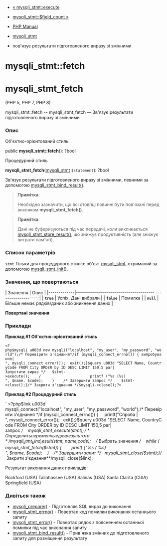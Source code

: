 - [« mysqli_stmt::execute](mysqli-stmt.execute.md)
- [mysqli_stmt::$field_count »](mysqli-stmt.field-count.md)

- [PHP Manual](index.md)
- [mysqli_stmt](class.mysqli-stmt.md)
- пов'язує результати підготовленого виразу зі змінними

# mysqli_stmt::fetch

# mysqli_stmt_fetch

(PHP 5, PHP 7, PHP 8)

mysqli_stmt::fetch -- mysqli_stmt_fetch — Зв'язує результати
підготовленого виразу зі змінними

### Опис

Об'єктно-орієнтований стиль

public **mysqli_stmt::fetch**(): ?bool

Процедурний стиль

**mysqli_stmt_fetch**([mysqli_stmt](class.mysqli-stmt.md)
`$statement`): ?bool

Зв'язує результати підготовленого виразу зі змінними,
певними за допомогою
[mysqli_stmt_bind_result()](mysqli-stmt.bind-result.md).

> **Примітка**:
>
> Необхідно зазначити, що всі стовпці повинні бути пов'язані перед викликом
> **mysqli_stmt_fetch()**.

> **Примітка**:
>
> Дані не буферизуються під час передачі, коли викликається
> [mysqli_stmt_store_result()](mysqli-stmt.store-result.md), що
> знижує продуктивність (але знижує витрати пам'яті).

### Список параметрів

`stmt`
Тільки для процедурного стилю: об'єкт
[mysqli_stmt](class.mysqli-stmt.md), отриманий за допомогою
[mysqli_stmt_init()](mysqli.stmt-init.md).

### Значення, що повертаються

| Значення | Опис |
|-------------|--------------------------------------- --------------------|
| **`true`** | Успіх. Дані вибрали |
| **`false`** | Помилка |
| **`null`** | Більше немає рядків/даних або зникнення даних |

**Повертані значення**

### Приклади

**Приклад #1 Об'єктно-орієнтований стиль**

` <?php$mysqli u003d new mysqli("localhost", "my_user", "my_password", "world");/* Перевірити з'єднання*/if (mysqli_connect_errno()) { випробування|
", mysqli_connect_error());  exit();}$query u003d "SELECT Name, CountryCode FROM City ORDER by ID DESC LIMIT 150,5 par| Запустити вираз */   $stmt->execute();    /                      printf ("%s (%s)
", $name, $code);    }    /* Завершити запрос */    $stmt->close();}/* Закрити з'єднання */$mysqli->close();?> `

**Приклад #2 Процедурний стиль**

` <?php$link u003d mysqli_connect("localhost", "my_user", "my_password", "world");/* Перевірити з'єднання */if (mysqli_connect_errno()) {     printf("Спроба |
", mysqli_connect_error());   exit();}$query u003d "SELECT Name, CountryCode FROM City ORDER by ID DESC LIMIT 150,5 par| запрос */    mysqli_stmt_execute($stmt);    /* Определить переменные для результата */    mysqli_stmt_bind_result($stmt, $name, $code);    /* Выбрать значения */    while (mysqli_stmt_fetch($stmt)) {        printf ("%s ( %s)
", $name, $code);    }    /* Завершити запит */   mysqli_stmt_close($stmt);}/* Закрити з'єднання**/mysqli_close($link);

Результат виконання даних прикладів:

Rockford (USA)
Tallahassee (USA)
Salinas (USA)
Santa Clarita (США)
Springfield (USA)

### Дивіться також

- [mysqli_prepare()](mysqli.prepare.md) - Підготовляє SQL
вираз до виконання
- [mysqli_stmt_errno()](mysqli-stmt.errno.md) - Повертає код
помилки виконання останнього запиту
- [mysqli_stmt_error()](mysqli-stmt.error.md) - Повертає рядок з
поясненням останньої помилки під час виконання запиту
- [mysqli_stmt_bind_result()](mysqli-stmt.bind-result.md) - Прив'язка
змінних до підготовленого запиту для розміщення результату
